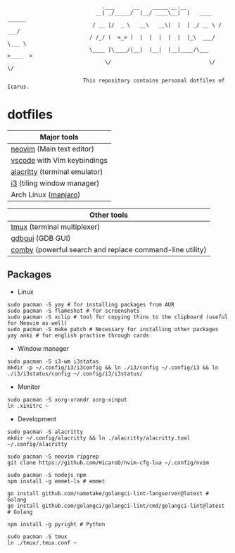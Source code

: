 ```
                              .___      __    _____.__.__
                            __| _/_____/  |__/ ____\__|  |   ____   ______
                           / __ |/  _ \   __\   __\|  |  | _/ __ \ /  ___/
                          / /_/ (  <_> )  |  |  |  |  |  |_\  ___/ \___ \
                          \____ |\____/|__|  |__|  |__|____/\___  >____  >
                               \/                               \/     \/

                        This repository contains personal dotfiles of Icarus.
```

# dotfiles

| Major tools                       |
| --------------------------------- |
| [neovim][] (Main text editor)     |
| [vscode][] with Vim keybindings   |
| [alacritty][] (terminal emulator) |
| [i3][] (tiling window manager)    |
| Arch Linux ([manjaro][])          |

| Other tools                                                  |
| ------------------------------------------------------------ |
| [tmux][] (terminal multiplexer)                              |
| [gdbgui][] (GDB GUI)                                         |
| [comby][] (powerful search and replace command-line utility) |

[neovim]: https://github.com/HicaroD/nvim-cfg-lua
[vscode]: https://code.visualstudio.com/
[alacritty]: https://alacritty.org/
[i3]: https://i3wm.org/
[manjaro]: https://manjaro.org/
[tmux]: https://github.com/tmux/tmux
[gdbgui]: https://www.gdbgui.com/
[comby]: https://comby.dev/

## Packages

- Linux

```
sudo pacman -S yay # for installing packages from AUR
sudo pacman -S flameshot # for screenshots
sudo pacman -S xclip # tool for copying thins to the clipboard (useful for Neovim as well)
sudo pacman -S make patch # Necessary for installing other packages
yay anki # for english practice through cards
```

- Window manager

```
sudo pacman -S i3-wm i3status
mkdir -p ~/.config/i3/i3config && ln ./i3/config ~/.config/i3 && ln ./i3/i3status/config ~/.config/i3/i3status/
```

- Monitor

```
sudo pacman -S xorg-xrandr xorg-xinput
ln .xinitrc ~
```

- Development

```
sudo pacman -S alacritty
mkdir ~/.config/alacritty && ln ./alacritty/alacritty.toml ~/.config/alacritty
```

```
sudo pacman -S neovim ripgrep
git clone https://github.com/HicaroD/nvim-cfg-lua ~/.config/nvim
```

```
sudo pacman -S nodejs npm
npm install -g emmet-ls # emmet

go install github.com/nametake/golangci-lint-langserver@latest # Golang
go install github.com/golangci/golangci-lint/cmd/golangci-lint@latest # Golang

npm install -g pyright # Python
```

```
sudo pacman -S tmux
ln ./tmux/.tmux.conf ~
```
